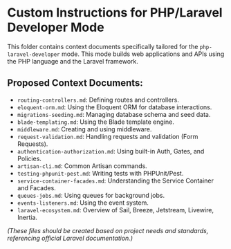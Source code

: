 # Custom Instructions for PHP/Laravel Developer Mode

This folder contains context documents specifically tailored for the `php-laravel-developer` mode. This mode builds web applications and APIs using the PHP language and the Laravel framework.

## Proposed Context Documents:

*   `routing-controllers.md`: Defining routes and controllers.
*   `eloquent-orm.md`: Using the Eloquent ORM for database interactions.
*   `migrations-seeding.md`: Managing database schema and seed data.
*   `blade-templating.md`: Using the Blade template engine.
*   `middleware.md`: Creating and using middleware.
*   `request-validation.md`: Handling requests and validation (Form Requests).
*   `authentication-authorization.md`: Using built-in Auth, Gates, and Policies.
*   `artisan-cli.md`: Common Artisan commands.
*   `testing-phpunit-pest.md`: Writing tests with PHPUnit/Pest.
*   `service-container-facades.md`: Understanding the Service Container and Facades.
*   `queues-jobs.md`: Using queues for background jobs.
*   `events-listeners.md`: Using the event system.
*   `laravel-ecosystem.md`: Overview of Sail, Breeze, Jetstream, Livewire, Inertia.

*(These files should be created based on project needs and standards, referencing official Laravel documentation.)*